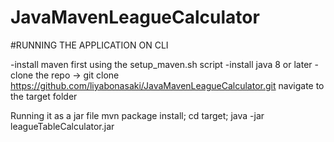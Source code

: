 # JavaMavenLeagueCalculator

#RUNNING THE APPLICATION ON CLI
  
  -install maven first using the setup_maven.sh script
  -install java 8 or later
  -clone the repo -> git clone https://github.com/liyabonasaki/JavaMavenLeagueCalculator.git 
  navigate to the target folder

  Running it as a jar file
  mvn package install;
  cd target;
  java -jar leagueTableCalculator.jar

